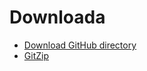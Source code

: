 # Downloada

- [Download GitHub directory](https://download-directory.github.io/)
- [GitZip](https://kinolien.github.io/gitzip/)

